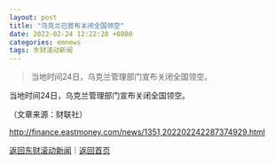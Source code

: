 ```yaml
---
layout: post
title: "乌克兰已宣布关闭全国领空"
date: 2022-02-24 12:22:20 +0800
categories: emnews
tags: 东财滚动新闻
---
```

> 当地时间24日，乌克兰管理部门宣布关闭全国领空。

<p>当地时间24日，乌克兰管理部门宣布关闭全国领空。</p><p class="em_media">（文章来源：财联社）</p>

<http://finance.eastmoney.com/news/1351,202202242287374929.html>

[返回东财滚动新闻](//finews.withounder.com/emnews/)｜[返回首页](//finews.withounder.com/)